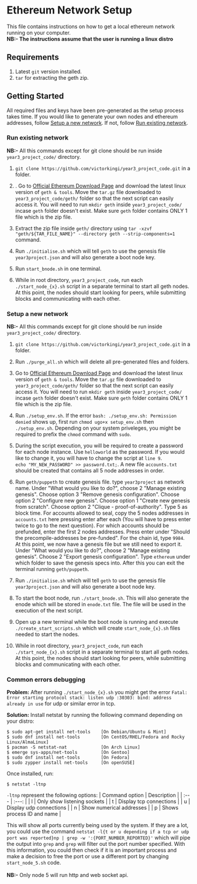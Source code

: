 # Ethereum Network Setup
This file contains instructions on how to get a local ethereum network running on your computer.<br />
**NB:- The instructions assume that the user is running a linux distro**

## Requirements 
1. Latest `git` version installed.
2. `tar` for extracting the geth zip.


## Getting Started
All required files and keys have been pre-generated as the setup process takes time. If you would like to generate your own nodes and ethereum addresses, follow [Setup a new network](#setup-a-new-network). If not, follow [Run existing network](#run-existing-network).

### Run existing network
**NB:-** All this commands except for git clone should be run inside `year3_project_code/` directory.

1. `git clone https://github.com/victorkingi/year3_project_code.git` in a folder.

2. . Go to [Official Ethereum Download Page](https://geth.ethereum.org/downloads/) and download the latest linux version of `geth & tools`. Move the `tar.gz` file downloaded to `year3_project_code/geth/` folder so that the next script can easily access it. You will need to run `mkdir geth` inside `year3_project_code/` incase `geth` folder doesn't exist. Make sure `geth` folder contains ONLY 1 file which is the zip file.

3. Extract the zip file inside `geth/` directory using `tar -xzvf  "geth/${TAR_FILE_NAME}" --directory geth --strip-components=1` command.

4. Run `./initialise.sh` which will tell `geth` to use the genesis file  `year3project.json` and will also generate a boot node key.

5. Run `start_bnode.sh` in one terminal.

6. While in root directory, `year3_project_code`, run each `./start_node_{x}.sh` script in a separate terminal to start all geth nodes. At this point, the nodes should start looking for peers, while submitting blocks and communicating with each other.

### Setup a new network
**NB:-** All this commands except for git clone should be run inside `year3_project_code/` directory.

1.  `git clone https://github.com/victorkingi/year3_project_code.git` in a folder.

2. Run `./purge_all.sh` which will delete all pre-generated files and folders.

3. Go to [Official Ethereum Download Page](https://geth.ethereum.org/downloads/) and download the latest linux version of `geth & tools`. Move the `tar.gz` file downloaded to `year3_project_code/geth/` folder so that the next script can easily access it. You will need to run `mkdir geth` inside `year3_project_code/` incase `geth` folder doesn't exist. Make sure `geth` folder contains ONLY 1 file which is the zip file.

4. Run `./setup_env.sh`. If the error `bash: ./setup_env.sh: Permission denied` shows up, first run `chmod ugo+x setup_env.sh` then `./setup_env.sh`. Depending on your system priveleges, you might be required to prefix the `chmod` command with `sudo`.

5. During the script execution, you will be required to create a password for each node instance. Use `helloworld` as the password. If you would like to change it, you will have to change the script at `line 9`.<br /> `echo "MY_NEW_PASSWORD" >> password.txt;`. A new file `accounts.txt` should be created that contains all 5 node addresses in order.

6. Run `geth/puppeth` to create genesis file. type `year3project` as network name. Under "What would you like to do?", choose 2 "Manage existing genesis". Choose option 3 "Remove genesis configuration". Choose option 2 "Configure new genesis". Choose option 1 "Create new genesis from scratch". Choose option 2 "Clique - proof-of-authority". Type 5 as block time. For accounts allowed to seal, copy the 5 nodes addresses in `accounts.txt` here pressing enter after each (You will have to press enter twice to go to the next question). For which accounts should be prefunded, enter the first 2 nodes addresses. 
Press enter under "Should the precompile-addresses be pre-funded". For the chain id, type `9984`. At this point, we now have a genesis file but we still need to export it. Under "What would you like to do?", choose 2 "Manage existing genesis". Choose 2 "Export genesis configuration". Type `ethereum` under which folder to save the genesis specs into. After this you can exit the terminal running `geth/puppeth`.


7. Run `./initialise.sh` which will tell `geth` to use the genesis file  `year3project.json` and will also generate a boot node key.

8. To start the boot node, run `./start_bnode.sh`. This will also generate the enode which will be stored in `enode.txt` file. The file will be used in the execution of the next script.

9. Open up a new terminal while the boot node is running and execute `./create_start_scripts.sh` which will create `start_node_{x}.sh` files needed to start the nodes.

10. While in root directory, `year3_project_code`, run each `./start_node_{x}.sh` script in a separate terminal to start all geth nodes. At this point, the nodes should start looking for peers, while submitting blocks and communicating with each other.

### Common errors debugging

**Problem:** After running `./start_node_{x}.sh` you might get the error `Fatal: Error starting protocol stack: listen udp :30303: bind: address already in use` for udp or similar error in tcp.

**Solution:** Install netstat by running the following command depending on your distro:
```
$ sudo apt-get install net-tools    [On Debian/Ubuntu & Mint] 
$ sudo dnf install net-tools        [On CentOS/RHEL/Fedora and Rocky Linux/AlmaLinux]
$ pacman -S netstat-nat             [On Arch Linux]
$ emerge sys-apps/net-tools         [On Gentoo]
$ sudo dnf install net-tools        [On Fedora]
$ sudo zypper install net-tools     [On openSUSE]

```
Once installed, run:
```
$ netstat -ltnp
```
`-ltnp` represent the following options:
| Command option    | Description                   |
| :---              |       :---:                   |
| l                 | Only show listening sockets   |
| t                 | Display tcp connections       |
| u                 | Display udp connections       |
| n                 | Show numerical addresses      |
| p                 | Shows process ID and name     |

This will show all ports currently being used by the system. If they are a lot, you could use the command `netstat -l{t or u depending if a tcp or udp port was reported}np | grep -w ':{PORT_NUMBER_REPORTED}'` which will pipe the output into `grep` and `grep` will filter out the port number specified.
With this information, you could then check if it is an important process and make a decision to free the port or use a different port by changing `start_node_5.sh` code.<br /><br />
**NB:-** Only node 5 will run http and web socket api. 


